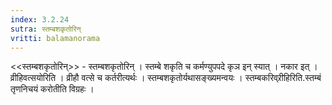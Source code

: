 ```yaml
---
index: 3.2.24
sutra: स्तम्बशकृतोरिन्
vritti: balamanorama
---
```


<<स्तम्बशकृतोरिन्>> - स्तम्बशकृतोरिन् । स्तम्बे शकृति च कर्मण्युपपदे कृञ इन् स्यात् । नकार इत् । व्रीहिवत्सयोरिति । व्रीहौ वत्से च कर्तरीत्यर्थः । स्तम्बशकृतोर्यथासङ्ख्यमन्वयः । स्तम्बकरिव्र्रीहिरिति.स्तम्बं तृणनिचयं करोतीति विग्रहः । 